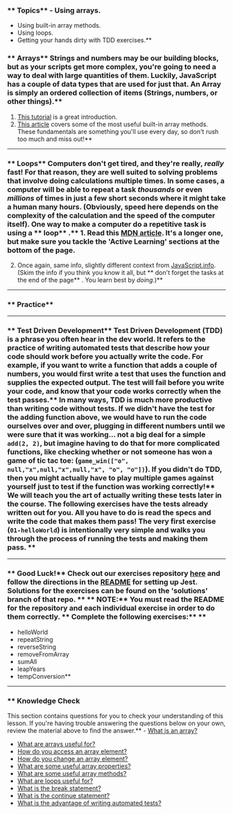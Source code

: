 ### **  Topics** - Using arrays.
- Using built-in array methods.
- Using loops.
- Getting your hands dirty with TDD exercises.** 
### ** Arrays** Strings and numbers may be our building blocks, but as your scripts get more complex, you're going to need a way to deal with large quantities of them.  Luckily, JavaScript has a couple of data types that are used for just that.  An Array is simply an ordered collection of items (Strings, numbers, or other things).** 
1. [This tutorial](https://www.w3schools.com/js/js_arrays.asp) is a great introduction.  
2. [This article](https://www.w3schools.com/js/js_array_methods.asp) covers some of the most useful built-in array methods.  These fundamentals are something you'll use every day, so don't rush too much and miss out!** 

---


### ** Loops** Computers don't get tired, and they're really, _really_ fast!  For that reason, they are well suited to solving problems that involve doing calculations multiple times.  In some cases, a computer will be able to repeat a task _thousands_ or even _millions_ of times in just a few short seconds where it might take a human many hours. \(Obviously, speed here depends on the complexity of the calculation and the speed of the computer itself\).  One way to make a computer do a repetitive task is using a ** loop** .** 1. Read this [MDN article](https://developer.mozilla.org/en-US/docs/Learn/JavaScript/Building_blocks/Looping_code).  It's a longer one, but make sure you tackle the 'Active Learning' sections at the bottom of the page.  
2. Once again, same info, slightly different context from [JavaScript.info](http://javascript.info/while-for). \(Skim the info if you think you know it all, but ** don't forget the tasks at the end of the page** .  You learn best by _doing_.\)** 

---


### ** Practice** 

---


### ** Test Driven Development** Test Driven Development \(TDD\) is a phrase you often hear in the dev world.  It refers to the practice of writing automated tests that describe how your code should work before you actually write the code.  For example, if you want to write a function that adds a couple of numbers, you would first write a test that uses the function and supplies the expected output.  The test will fail before you write your code, and  know that your code works correctly when the test passes.** In many ways, TDD is much more productive than writing code without tests.  If we didn't have the test for the adding function above, we would have to run the code ourselves over and over, plugging in different numbers until we were sure that it was working... not a big deal for a simple `add(2, 2)`, but imagine having to do that for more complicated functions, like checking whether or not someone has won a game of tic tac toe: \(`game_win(["o", null,"x",null,"x",null,"x", "o", "o"])`). If you didn't do TDD, then you might actually have to play multiple games against yourself just to test if the function was working correctly!** We will teach you the art of actually writing these tests later in the course.  The following exercises have the tests already written out for you. All you have to do is read the specs and write the code that makes them pass!  The very first exercise \(`01-helloWorld`\) is intentionally very simple and walks you through the process of running the tests and making them pass.  ** 

---


### ** Good Luck!** Check out our exercises repository [here](https://github.com/TheOdinProject/javascript-exercises) and follow the directions in the [README](https://github.com/TheOdinProject/javascript-exercises#how-to-use-these-exercises) for setting up Jest.  Solutions for the exercises can be found on the 'solutions' branch of that repo. ** ** NOTE:**  You must read the README for the repository and each individual exercise in order to do them correctly.  ** Complete the following exercises:** ** 
- helloWorld
- repeatString
- reverseString
- removeFromArray
- sumAll
- leapYears
- tempConversion** 

---


### ** Knowledge Check
This section contains questions for you to check your understanding of this lesson. If you're having trouble answering the questions below on your own, review the material above to find the answer.** - <a class="knowledge-check-link" href="https://www.w3schools.com/js/js_arrays.asp">What is an array?</a>
- <a class="knowledge-check-link" href="https://www.w3schools.com/js/js_arrays.asp">What are arrays useful for?</a>
- <a class="knowledge-check-link" href="https://www.w3schools.com/js/js_arrays.asp">How do you access an array element?</a>
- <a class="knowledge-check-link" href="https://www.w3schools.com/js/js_arrays.asp">How do you change an array element?</a>
- <a class="knowledge-check-link" href="https://www.w3schools.com/js/js_arrays.asp">What are some useful array properties?</a>
- <a class="knowledge-check-link" href="https://www.w3schools.com/js/js_array_methods.asp">What are some useful array methods?</a>
- <a class="knowledge-check-link" href="https://developer.mozilla.org/en-US/docs/Learn/JavaScript/Building_blocks/Looping_code#why_bother">What are loops useful for?</a>
- <a class="knowledge-check-link" href="https://developer.mozilla.org/en-US/docs/Learn/JavaScript/Building_blocks/Looping_code#exiting_loops_with_break">What is the break statement?</a>
- <a class="knowledge-check-link" href="https://developer.mozilla.org/en-US/docs/Learn/JavaScript/Building_blocks/Looping_code#skipping_iterations_with_continue">What is the continue statement?</a>
- <a class="knowledge-check-link" href="#test-driven-development">What is the advantage of writing automated tests?</a>
